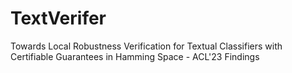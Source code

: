# TextVerifer
Towards Local Robustness Verification for Textual Classifiers with Certifiable Guarantees in Hamming Space - ACL'23 Findings

